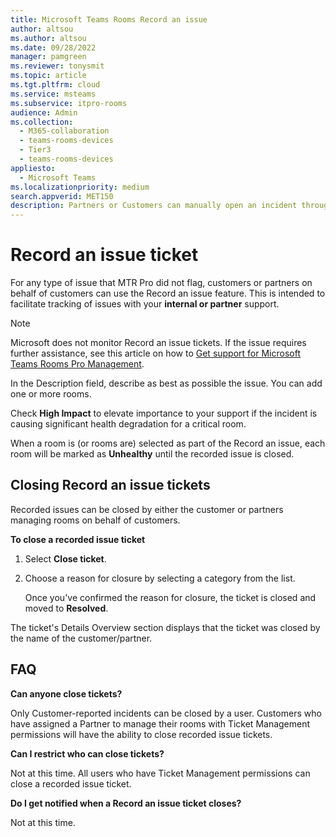 ```yaml
---
title: Microsoft Teams Rooms Record an issue
author: altsou
ms.author: altsou
ms.date: 09/28/2022
manager: pamgreen
ms.reviewer: tonysmit
ms.topic: article
ms.tgt.pltfrm: cloud
ms.service: msteams
ms.subservice: itpro-rooms
audience: Admin
ms.collection: 
  - M365-collaboration
  - teams-rooms-devices
  - Tier3
  - teams-rooms-devices
appliesto: 
  - Microsoft Teams
ms.localizationpriority: medium
search.appverid: MET150
description: Partners or Customers can manually open an incident through "Record an issue" to ensure accurate reporting of Room health in the Pro Management portal.
---
```


# Record an issue ticket

For any type of issue that MTR Pro did not flag, customers or partners on behalf of customers can use the Record an issue feature. This is intended to facilitate tracking of issues with your **internal or partner** support. 

> [!NOTE]
> Microsoft does not monitor Record an issue tickets. If the issue requires further assistance, see this article on how to [Get support for Microsoft Teams Rooms Pro Management](https://aka.ms/mtrp/openingTickets).

In the Description field, describe as best as possible the issue. You can add one or more rooms.

Check **High Impact** to elevate importance to your support if the incident is causing significant health degradation for a critical room.

When a room is (or rooms are) selected as part of the Record an issue, each room will be marked as **Unhealthy** until the recorded issue is closed.

## Closing Record an issue tickets

Recorded issues can be closed by either the customer or partners managing rooms on behalf of customers.

**To close a recorded issue ticket**

1. Select **Close ticket**.

2. Choose a reason for closure by selecting a category from the list.

   Once you've confirmed the reason for closure, the ticket is closed and moved to **Resolved**.

The ticket's Details Overview section displays that the ticket was closed by the name of the customer/partner.  

## FAQ

**Can anyone close tickets?**

Only Customer-reported incidents can be closed by a user. Customers who have assigned a Partner to manage their rooms with Ticket Management permissions will have the ability to close recorded issue tickets.

**Can I restrict who can close tickets?**

Not at this time. All users who have Ticket Management permissions can close a recorded issue ticket.

**Do I get notified when a Record an issue ticket closes?**

Not at this time.
